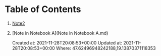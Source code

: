 # Table of Contents

1.  [Note2](Note2.md)
2.  [Note in Notebook A](Note in Notebook A.md)

    Created at: 2021-11-28T20:08:53+00:00
    Updated at: 2021-11-28T20:08:53+00:00
    Where: 47.62496948242188,19.13870371118353

